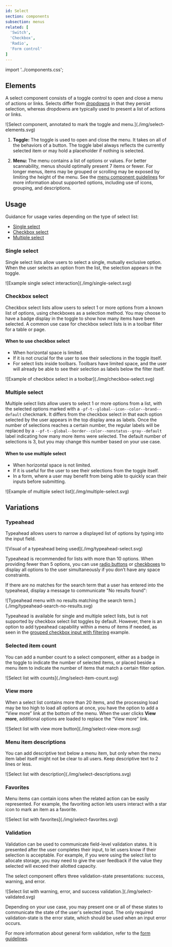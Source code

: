 ```yaml
---
id: Select
section: components
subsection: menus
related: [
  'Switch',
  'Checkbox',
  'Radio',
  'Form control'
]
---
```


import '../components.css';

## Elements

A select component consists of a toggle control to open and close a menu of actions or links. Selects differ from [dropdowns](/components/menus/dropdown) in that they persist selection, whereas dropdowns are typically used to present a list of actions or links.

<div class="ws-docs-content-img">
![Select component, annotated to mark the toggle and menu.](./img/select-elements.svg)
</div>

1. **Toggle:** The toggle is used to open and close the menu. It takes on all of the behaviors of a button. The toggle label always reflects the currently selected item or may hold a placeholder if nothing is selected.

2. **Menu:** The menu contains a list of options or values. For better scannability, menus should optimally present 7 items or fewer. For longer menus, items may be grouped or scrolling may be exposed by limiting the height of the menu. See the [menu component guidelines](/components/menus/menu/design-guidelines) for more information about supported options, including use of icons, grouping, and descriptions. 

## Usage

Guidance for usage varies depending on the type of select list:
* [Single select](#single-select)
* [Checkbox select](#checkbox-select)
* [Multiple select](#multiple-select)

### Single select
Single select lists allow users to select a single, mutually exclusive option. When the user selects an option from the list, the selection appears in the toggle.

<div class="ws-docs-content-img">
![Example single select interaction](./img/single-select.svg)
</div>

### Checkbox select
Checkbox select lists allow users to select 1 or more options from a known list of options, using checkboxes as a selection method. You may choose to have a badge display in the toggle to show how many items have been selected. A common use case for checkbox select lists is in a toolbar filter for a table or page.

#### When to use checkbox select 
* When horizontal space is limited.
* If it is not crucial for the user to see their selections in the toggle itself.
* For select lists inside toolbars. Toolbars have limited space, and the user will already be able to see their selection as labels below the filter itself.  

<div class="ws-docs-content-img">
![Example of checkbox select in a toolbar](./img/checkbox-select.svg)
</div>

### Multiple select
Multiple select lists allow users to select 1 or more options from a list, with the selected options marked with a `-pf-t--global--icon--color--brand--default` checkmark. It differs from the checkbox select in that each option selected by the user appears in the top display area as labels. Once the number of selections reaches a certain number, the regular labels will be replaced by a `--pf-t--global--border--color--nonstatus--gray--default` label indicating how many more items were selected. The default number of selections is 3, but you may change this number based on your use case.

#### When to use multiple select 
* When horizontal space is not limited.
* If it is useful for the user to see their selections from the toggle itself.
* In a form, where a user may benefit from being able to quickly scan their inputs before submitting.

<div class="ws-docs-content-img">
![Example of multiple select list](./img/multiple-select.svg)
</div>

## Variations

### Typeahead
Typeahead allows users to narrow a displayed list of options by typing into the input field. 

<div class="ws-docs-content-img">
![Visual of a typeahead being used](./img/typeahead-select.svg)
</div>

Typeahead is recommended for lists with more than 10 options. When providing fewer than 5 options, you can use [radio buttons](/components/forms/radio) or [checkboxes](/components/forms/checkbox) to display all options to the user simultaneously if you don’t have any space constraints.

If there are no matches for the search term that a user has entered into the typeahead, display a message to communicate "No results found":

<div class="ws-docs-content-img">
![Typeahead menu with no results matching the search term.](./img/typeahead-search-no-results.svg)
</div>

Typeahead is available for single and multiple select lists, but is not supported by checkbox select list toggles by default. However, there is an option to add typeahead capability within a menu of items if needed, as seen in the [grouped checkbox input with filtering](/components/menus/select/react#grouped-checkbox-input-with-filtering) example.

### Selected item count
You can add a number count to a select component, either as a badge in the toggle to indicate the number of selected items, or placed beside a menu item to indicate the number of items that match a certain filter option.

<div class="ws-docs-content-img">
![Select list with counts](./img/select-item-count.svg)
</div>

### View more
When a select list contains more than 20 items, and the processing load may be too high to load all options at once, you have the option to add a “View more” link at the bottom of the menu. When the user clicks **View more**, additional options are loaded to replace the “View more” link.

<div class="ws-docs-content-img">
![Select list with view more button](./img/select-view-more.svg)
</div>

### Menu item descriptions
You can add descriptive text below a menu item, but only when the menu item label itself might not be clear to all users. Keep descriptive text to 2 lines or less.

<div class="ws-docs-content-img">
![Select list with description](./img/select-descriptions.svg)
</div>

### Favorites
Menu items can contain icons when the related action can be easily represented. For example, the favoriting action lets users interact with a star icon to mark an item as a favorite.

<div class="ws-docs-content-img">
![Select list with favorites](./img/select-favorites.svg)
</div>

### Validation
Validation can be used to communicate field-level validation states. It is presented after the user completes their input, to let users know if their selection is acceptable. For example, if you were using the select list to allocate storage, you may need to give the user feedback if the value they selected will exceed their allotted capacity.

The select component offers three validation-state presentations: success, warning, and error. 

<div class="ws-docs-content-img">
![Select list with warning, error, and success validation.](./img/select-validated.svg)
</div>

Depending on your use case, you may present one or all of these states to communicate the state of the user's selected input. The only required validation-state is the error state, which should be used when an input error occurs.

For more information about general form validation, refer to the [form guidelines](/components/forms/form/design-guidelines#errors-and-validation).
